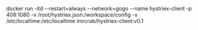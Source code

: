 
<!-- 启动命令 -->
docker run -itd --restart=always --network=gogo --name hystriex-client -p 408:1080 -v /root/hystriex.json:/workspace/config  -v /etc/localtime:/etc/localtime  imrcrab/hystriex-client:v0.1